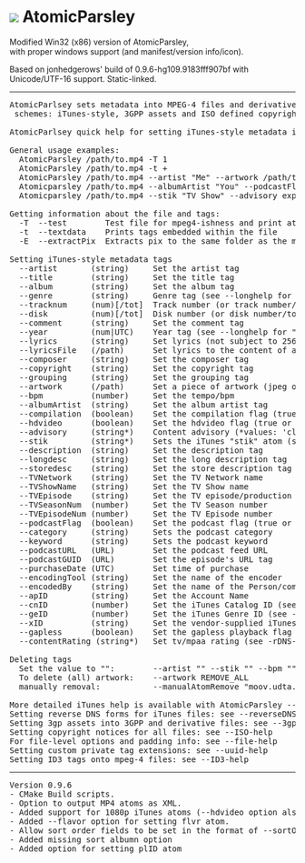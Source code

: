 <h1><img src="resources/icon.png"/> AtomicParsley</h1>

Modified Win32 (x86) version of AtomicParsley, <br/>
with proper windows support (and manifest/version info/icon).

Based on jonhedgerows' build of 0.9.6-hg109.9183fff907bf with Unicode/UTF-16 support. Static-linked. 

<hr/>

<pre>
AtomicParlsey sets metadata into MPEG-4 files and derivatives supporting 3 tag
 schemes: iTunes-style, 3GPP assets and ISO defined copyright notifications.

AtomicParlsey quick help for setting iTunes-style metadata into MPEG-4 files.

General usage examples:
  AtomicParsley /path/to.mp4 -T 1
  AtomicParsley /path/to.mp4 -t +
  AtomicParsley /path/to.mp4 --artist "Me" --artwork /path/to/art.jpg
  Atomicparsley /path/to.mp4 --albumArtist "You" --podcastFlag true
  Atomicparsley /path/to.mp4 --stik "TV Show" --advisory explicit

Getting information about the file and tags:
  -T  --test        Test file for mpeg4-ishness and print atom tree
  -t  --textdata    Prints tags embedded within the file
  -E  --extractPix  Extracts pix to the same folder as the mpeg-4 file

Setting iTunes-style metadata tags
  --artist       (string)     Set the artist tag
  --title        (string)     Set the title tag
  --album        (string)     Set the album tag
  --genre        (string)     Genre tag (see --longhelp for more info)
  --tracknum     (num)[/tot]  Track number (or track number/total tracks)
  --disk         (num)[/tot]  Disk number (or disk number/total disks)
  --comment      (string)     Set the comment tag
  --year         (num|UTC)    Year tag (see --longhelp for "Release Date")
  --lyrics       (string)     Set lyrics (not subject to 256 byte limit)
  --lyricsFile   (/path)      Set lyrics to the content of a file
  --composer     (string)     Set the composer tag
  --copyright    (string)     Set the copyright tag
  --grouping     (string)     Set the grouping tag
  --artwork      (/path)      Set a piece of artwork (jpeg or png only)
  --bpm          (number)     Set the tempo/bpm
  --albumArtist  (string)     Set the album artist tag
  --compilation  (boolean)    Set the compilation flag (true or false)
  --hdvideo      (boolean)    Set the hdvideo flag (true or false)
  --advisory     (string*)    Content advisory (*values: 'clean', 'explicit')
  --stik         (string*)    Sets the iTunes "stik" atom (see --longhelp)
  --description  (string)     Set the description tag
  --longdesc     (string)     Set the long description tag
  --storedesc    (string)     Set the store description tag
  --TVNetwork    (string)     Set the TV Network name
  --TVShowName   (string)     Set the TV Show name
  --TVEpisode    (string)     Set the TV episode/production code
  --TVSeasonNum  (number)     Set the TV Season number
  --TVEpisodeNum (number)     Set the TV Episode number
  --podcastFlag  (boolean)    Set the podcast flag (true or false)
  --category     (string)     Sets the podcast category
  --keyword      (string)     Sets the podcast keyword
  --podcastURL   (URL)        Set the podcast feed URL
  --podcastGUID  (URL)        Set the episode's URL tag
  --purchaseDate (UTC)        Set time of purchase
  --encodingTool (string)     Set the name of the encoder
  --encodedBy    (string)     Set the name of the Person/company who encoded the file
  --apID         (string)     Set the Account Name
  --cnID         (number)     Set the iTunes Catalog ID (see --longhelp)
  --geID         (number)     Set the iTunes Genre ID (see --longhelp)
  --xID          (string)     Set the vendor-supplied iTunes xID (see --longhelp)
  --gapless      (boolean)    Set the gapless playback flag
  --contentRating (string*)   Set tv/mpaa rating (see -rDNS-help)

Deleting tags
  Set the value to "":        --artist "" --stik "" --bpm ""
  To delete (all) artwork:    --artwork REMOVE_ALL
  manually removal:           --manualAtomRemove "moov.udta.meta.ilst.ATOM"

More detailed iTunes help is available with AtomicParsley --longhelp
Setting reverse DNS forms for iTunes files: see --reverseDNS-help
Setting 3gp assets into 3GPP and derivative files: see --3gp-help
Setting copyright notices for all files: see --ISO-help
For file-level options and padding info: see --file-help
Setting custom private tag extensions: see --uuid-help
Setting ID3 tags onto mpeg-4 files: see --ID3-help
</pre>

<hr/>

<pre>
Version 0.9.6
- CMake Build scripts.
- Option to output MP4 atoms as XML.
- Added support for 1080p iTunes atoms (--hdvideo option also takes a number)
- Added --flavor option for setting flvr atom.
- Allow sort order fields to be set in the format of --sortOrder name=value 
- Added missing sort albumn option
- Added option for setting plID atom
</pre>
